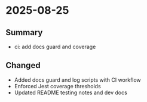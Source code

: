 # 2025-08-25

## Summary
- ci: add docs guard and coverage

## Changed
- Added docs guard and log scripts with CI workflow
- Enforced Jest coverage thresholds
- Updated README testing notes and dev docs
